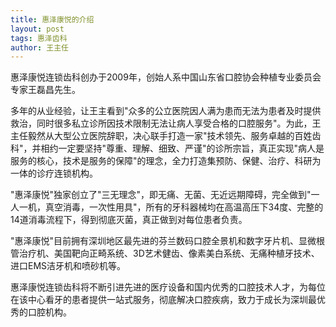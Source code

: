 ```yaml
---
title: 惠泽康悦的介绍
layout: post
tags: 惠泽齿科
author: 王主任
---
```

惠泽康悦连锁齿科创办于2009年，创始人系中国山东省口腔协会种植专业委员会专家王磊昌先生。 <br>
 
多年的从业经验，让王主看到"众多的公立医院因人满为患而无法为患者及时提供救治，同时很多私立诊所因技术限制无法让病人享受合格的口腔服务"。为此，王主任毅然从大型公立医院辞职，决心联手打造一家"技术领先、服务卓越的百姓齿科"，并相约一定要坚持"尊重、理解、细致、严谨"的诊所宗旨，真正实现"病人是服务的核心，技术是服务的保障"的理念，全力打造集预防、保健、治疗、科研为一体的诊疗连锁机构。<br>

"惠泽康悦"独家创立了"三无理念"，即无痛、无菌、无近远期障碍，完全做到"一人一机，真空消毒，一次性用具"，所有的牙科器械均在高温高压下34度、完整的14道消毒流程下，得到彻底灭菌，真正做到对每位患者负责。<br>

"惠泽康悦"目前拥有深圳地区最先进的芬兰数码口腔全景机和数字牙片机、显微根管治疗机、美国靶向正畸系统、3D艺术健齿、像素美白系统、无痛种植牙技术、进口EMS洁牙机和喷砂机等。<br>

惠泽康悦连锁齿科将不断引进先进的医疗设备和国内优秀的口腔技术人才，为每位在该中心看牙的患者提供一站式服务，彻底解决口腔疾病，致力于成长为深圳最优秀的口腔机构。

